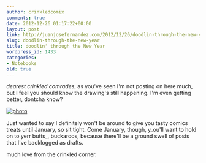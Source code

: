 ```yaml
---
author: crinkledcomix
comments: true
date: 2012-12-26 01:17:22+00:00
layout: post
link: http://juanjosefernandez.com/2012/12/26/doodlin-through-the-new-year/
slug: doodlin-through-the-new-year
title: doodlin' through the New Year
wordpress_id: 1433
categories:
- Notebooks
old: true
---
```


_dearest crinkled comrades_, as you've seen I'm not posting on here much, but I feel you should know the drawing's still happening. I'm even getting better, dontcha know?

[![photo](http://fernandezjuanjose.files.wordpress.com/2012/12/photo.jpeg)](http://fernandezjuanjose.files.wordpress.com/2012/12/photo.jpeg)

Just wanted to say I definitely won't be around to give you tasty comics treats until January, so sit tight. Come January, though, y_ou'll want to hold on to yerr butts_, buckaroos, because there'll be a ground swell of posts that I've backlogged as drafts.

much love from the crinkled corner.
